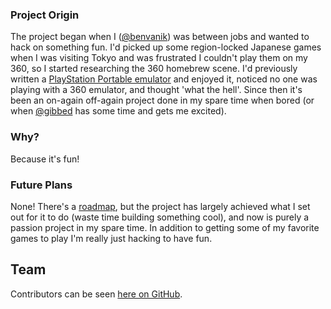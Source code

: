 <!--
## Overview

TODO
-->
### Project Origin
The project began when I ([@benvanik](https://twitter.com/benvanik)) was between
jobs and wanted to hack on something fun. I'd picked up some region-locked
Japanese games when I was visiting Tokyo and was frustrated I couldn't play them
on my 360, so I started researching the 360 homebrew scene. I'd previously
written a [PlayStation Portable emulator](https://code.google.com/p/pspplayer)
and enjoyed it, noticed no one was playing with a 360 emulator, and thought
'what the hell'. Since then it's been an on-again off-again project done in my
spare time when bored (or when [@gibbed](https://twitter.com/gibbed) has some
time and gets me excited).

### Why?
Because it's fun!

### Future Plans
None! There's a [roadmap](../wiki/roadmap), but the project has largely achieved what
I set out for it to do (waste time building something cool), and now is purely a
passion project in my spare time. In addition to getting some of my favorite
games to play I'm really just hacking to have fun.

## Team
Contributors can be seen [here on GitHub](../graphs/contributors).

